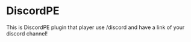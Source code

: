 # DiscordPE
This is DiscordPE plugin that player use /discord and have a link of your discord channel!
